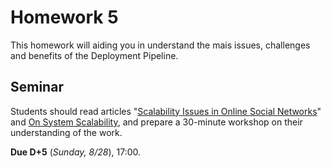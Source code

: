 # Homework 5

This homework will aiding you in understand the mais issues, challenges and benefits of the Deployment Pipeline.

## Seminar

Students should read articles "[Scalability Issues in Online Social Networks](https://github.com/vinicius3w/if1004-DevOps/blob/master/lectures/if1004-devops-reading04.pdf)" and [On System Scalability](https://github.com/vinicius3w/if1004-DevOps/blob/master/lectures/if1004-devops-reading05.pdf), and prepare a 30-minute workshop on their understanding of the work.

**Due D+5** (_Sunday, 8/28_), 17:00.
